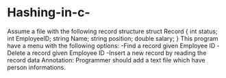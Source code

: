 # Hashing-in-c-
Assume a file with the following record structure
struct Record
{
int status;
int EmployeeID;
string Name;
string position;
double salary;
}
This program have a menu with the following options:
-Find a record given Employee ID
-Delete a record given Employee ID
-Insert a new record by reading the record data
Annotation: Programmer should add a text file which have person informations.
